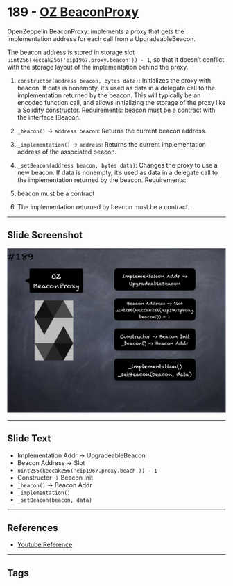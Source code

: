 # 189 - [OZ BeaconProxy](OZ%20BeaconProxy.md)
OpenZeppelin BeaconProxy: implements a proxy that gets the implementation address for each call from a UpgradeableBeacon. 

The beacon address is stored in storage slot `uint256(keccak256('eip1967.proxy.beacon')) - 1`, so that it doesn’t conflict with the storage layout of the implementation behind the proxy.

1.  `constructor(address beacon, bytes data)`: Initializes the proxy with beacon. If data is nonempty, it’s used as data in a delegate call to the implementation returned by the beacon. This will typically be an encoded function call, and allows initializing the storage of the proxy like a Solidity constructor. Requirements: beacon must be a contract with the interface IBeacon.
    
2.  `_beacon()` → `address beacon`: Returns the current beacon address.
    
3.  `_implementation()` → `address`: Returns the current implementation address of the associated beacon.
    
4.  `_setBeacon(address beacon, bytes data)`: Changes the proxy to use a new beacon. If data is nonempty, it’s used as data in a delegate call to the implementation returned by the beacon. Requirements: 

  1. beacon must be a contract 
  2. The implementation returned by beacon must be a contract.

___
## Slide Screenshot
![189.png](../../images/3.Solidity%20201/189.png)
___
## Slide Text
- Implementation Addr -> UpgradeableBeacon
- Beacon Address -> Slot
- `uint256(keccak256('eip1967.proxy.beach')) - 1`
- Constructor -> Beacon Init
- `_beacon()` -> Beacon Addr
- `_implementation()`
- `_setBeacon(beacon, data)`
___
## References
- [Youtube Reference](https://youtu.be/0kx8M4u5980?t=745)
___
## Tags